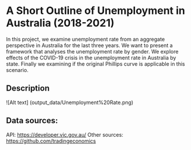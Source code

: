 # A Short Outline of Unemployment in Australia (2018-2021)

In this project, we examine unemployment rate from an aggregate perspective in Australia for the last three years. We want to present a framework that analyses the unemployment rate by gender. We explore effects of the COVID-19 crisis in the unemployment rate in Australia by state. Finally we examining if the original Phillips curve is applicable in this scenario.

## Description
![Alt text] (output_data/Unemployment%20Rate.png)

 ## Data sources:
API: https://developer.vic.gov.au/
Other sources: https://github.com/tradingeconomics
